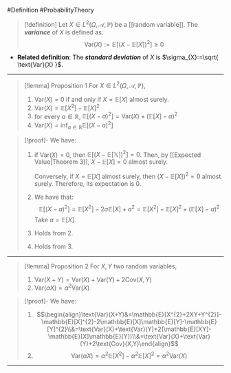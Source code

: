 #Definition #ProbabilityTheory 

> [!definition]
> Let $X\in L^2(\Omega,\mathcal{A},\mathbb{P})$ be a [[random variable]]. The ***variance*** of $X$ is defined as: $$\text{Var}(X):=\mathbb{E}[(X-\mathbb{E}[X])^{2}]\geq 0$$
- **Related definition**: The ***standard deviation*** of $X$ is $\sigma_{X}:=\sqrt{ \text{Var}(X) }$.
---
> [!lemma] Proposition 1
> For $X\in L^2(\Omega,\mathcal{A},\mathbb{P})$, 
> 1. $\text{Var}(X)=0$ if and only if $X=\mathbb{E}[X]$ almost surely.
> 2. $\text{Var}(X)=\mathbb{E}[X^{2}]-\mathbb{E}[X]^{2}$
> 3. for every $a\in \mathbb{R}$, $\mathbb{E}[(X-a)^{2}]=\text{Var}(X)+(\mathbb{E}[X]-a)^{2}$
> 5. $\text{Var}(X)=\inf_{a\in \mathbb{R}}\mathbb{E}[(X-a)^{2}]$

> [!proof]-
> We have:
> 1. if $\text{Var}(X)=0$, then $\mathbb{E}[(X-\mathbb{E[X]})^{2}]=0$. Then, by [[Expected Value|Theorem 3]], $X-\mathbb{E}[X]=0$ almost surely. 
>    
>    Conversely, if $X=\mathbb{E}[X]$ almost surely, then $(X-\mathbb{E}[X])^{2}=0$ almost surely. Therefore, its expectation is $0$. 
> 2. We have that:$$\mathbb{E}[(X-a)^{2}]=\mathbb{E}[X^{2}]-2a\mathbb{E}[X]+a^{2}=\mathbb{E}[X^{2}]-\mathbb{E}[X]^{2}+(\mathbb{E}[X]-a)^2$$Take $a=\mathbb{E}[X]$.
> 3. Holds from 2. 
> 4. Holds from 3.
---
> [!lemma] Proposition 2 
> For $X,Y$ two random variables,
> 1. $\text{Var}(X+Y)=\text{Var}(X)+\text{Var}(Y)+2\text{Cov}(X,Y)$
> 2. $\text{Var}(\alpha X)=\alpha^{2} \text{Var}(X)$

> [!proof]-
> We have: 
> 1. $$\begin{align}\text{Var}(X+Y)&=\mathbb{E}[X^{2}+2XY+Y^{2}]-\mathbb{E}[X]^{2}-2\mathbb{E}[X]\mathbb{E}[Y]-\mathbb{E}[Y]^{2}\\&=\text{Var}(X)+\text{Var}(Y)+2(\mathbb{E}[XY]-\mathbb{E}[X]\mathbb{E}[Y])\\&=\text{Var}(X)+\text{Var}(Y)+2\text{Cov}(X,Y)\end{align}$$
> 2. $$\text{Var}(\alpha X)=\alpha^{2}\mathbb{E}[ X^{2}]-\alpha^{2}\mathbb{E}[X]^{2}=\alpha^{2} \text{Var}(X)$$
---
